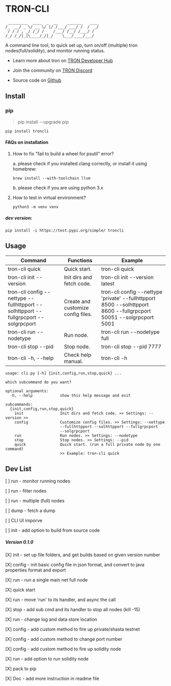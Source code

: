 # TRON-CLI
```
 _________  ____  _  __    _______   ____
/_  __/ _ \/ __ \/ |/ /___/ ___/ /  /  _/
 / / / , _/ /_/ /    /___/ /__/ /___/ /  
/_/ /_/|_|\____/_/|_/    \___/____/___/
```

A command line tool, to quick set up, turn on/off (multiple) tron nodes(full/solidity), and monitor running status.

* Learn more about tron on [TRON Developer Hub](https://developers.tron.network/docs/full-node)

* Join the community on [TRON Discord](https://discord.gg/GsRgsTD)

* Source code on [Github](https://github.com/tronprotocol/tron-cli)

## Install

### pip

> pip install --upgrade pip

```
pip install troncli
```

#### FAQs on installation

1. How to fix "fail to build a wheel for psutil" error?

    a. please check if you installed clang correctly, or install it using homebrew:

    ```
    brew install --with-toolchain llvm
    ```

    b. please check if you are using python 3.x

2. How to test in virtual environment?

    ```
    python3 -m venv venv
    ```

##### dev version:

```
pip install -i https://test.pypi.org/simple/ troncli
```

## Usage

| Command                                                                              | Functions                          | Example                                                                                                            |
|--------------------------------------------------------------------------------------|------------------------------------|--------------------------------------------------------------------------------------------------------------------|
| tron-cli quick                                                                       | Quick start.                       | tron-cli quick                                                                                                     |
| tron-cli init --version                                                              | Init dirs and fetch code.          | tron-cli init --version latest                                                                                     |
| tron-cli config --nettype --fullhttpport --solhttpport --fullgrpcport --solgrpcport  | Create and customize config files. | tron-cli config --nettype 'private' --fullhttpport 8500 --solhttpport 8600 --fullgrpcport 50051 --solgrpcport 5001 |
| tron-cli run --nodetype                                                              | Run node.                          | tron-cli run --nodetype full                                                                                       |
| tron-cli stop --pid                                                                  | Stop node.                         | tron-cli stop --pid 7777                                                                                           |
| tron-cli -h, --help                                                                  | Check help manual.                 | tron-cli -h                                                                                                        |


```
usage: cli.py [-h] {init,config,run,stop,quick} ...

which subcommand do you want?

optional arguments:
  -h, --help            show this help message and exit

subcommands:
  {init,config,run,stop,quick}
    init                Init dirs and fetch code. >> Settings: --version >>
    config              Customize config files. >> Settings: --nettype
                        --fullhttpport --solhttpport --fullgrpcport
                        --solgrpcport
    run                 Run nodes. >> Settings: --nodetype
    stop                Stop nodes. >> Settings: --pid
    quick               Quick start. (run a full private node by one command)
                        >> Example: tron-cli quick
```

## Dev List

[ ] run - monitor running nodes

[ ] run - filter nodes

[ ] run - multiple (full) nodes

[ ] dump - fetch a dump

[ ] CLI UI imporve

[ ] init - add option to build from source code

##### Version 0.1.0

[X] init - set up file folders, and get builds based on given version number

[X] config - init basic config file in json format, and convert to java properties format and export

[X] run - run a single main net full node

[X] quick start

[X] run - move 'run' to its handler, and async the call 

[X] stop - add sub cmd and its handler to stop all nodes (kill -15)

[X] run - change log and data store location

[X] config - add custom method to fire up private/shasta testnet

[X] config - add custom method to change port number

[X] config - add custom method to fire up solidity node

[X] run - add option to run solidity node

[X] pack to pip

[X] Doc - add more instruction in readme file
